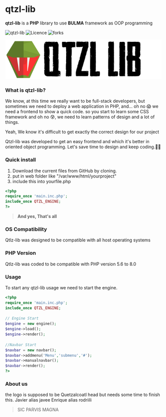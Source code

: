 # qtzl-lib

**qtzl-lib** is a **PHP** library to use **BULMA** framework as OOP programming


![qtzl-lib](https://img.shields.io/badge/Qtzl--lib-100%25%20Mexican-success?logo=data%3Aimage%2Fpng%3Bbase64%2CiVBORw0KGgoAAAANSUhEUgAAABAAAAAQCAYAAAAf8%2F9hAAABg2lDQ1BJQ0MgcHJvZmlsZQAAKJF9kT1Iw0AcxV9TpUUqDs0g4pChOlkQFXGUKhbBQmkrtOpgcukXNDEkKS6OgmvBwY%2FFqoOLs64OroIg%2BAHi5Oik6CIl%2Fi8ptIjx4Lgf7%2B497t4BQrPGNKtnHNB028wkE1K%2BsCKFXhFGFCKCEGVmGansQg6%2B4%2BseAb7exXmW%2F7k%2FR79atBgQkIhnmWHaxOvE05u2wXmfWGQVWSU%2BJx4z6YLEj1xXPH7jXHZZ4JmimcvMEYvEUrmLlS5mFVMjniKOqZpO%2BULeY5XzFmetVmfte%2FIXRor6cpbrNIeRxCJSSEOCgjqqqMFGnFadFAsZ2k%2F4%2BIdcf5pcCrmqYOSYxwY0yK4f%2FA9%2Bd2uVJie8pEgC6H1xnI8RILQLtBqO833sOK0TIPgMXOkd%2F0YTmPkkvdHRYkfAwDZwcd3RlD3gcgcYfDJkU3alIE2hVALez%2BibCkD0Fuhb9Xpr7%2BP0AchRV0s3wMEhMFqm7DWfd4e7e%2Fv3TLu%2FHzlmcpDbO2wuAAAABmJLR0QA%2FwD%2FAP%2BgvaeTAAAACXBIWXMAAA7EAAAOxAGVKw4bAAAAB3RJTUUH5AgTFAgpoplZTAAAAoRJREFUOMtlkjtoFFEUhr9zZ3Yms5vNw0jWiBvEQkkQY62VCFZio4VIBK0UBOsVRCOKKDZ2q2IjglooFipCYiGGBHysD1xNoesrJgrrJoE89jH3zrUQdZL85c%2F5Dz%2FnfEJM%2FbmeDuA%2B0A2ICGSyAYmEwnEVjut8Uo7sOrlvdOpvxomFFXAM2Au0AGlRkl6ZCdJ%2BkEg7rkqLkjVAbdvu7PDjO%2BMWQMUK9AFH4p4AoiReUgFHgY1xg%2F5cbxNwBmhnqewyZwVw%2BtSNLT6A9Od6BNgPXAUS8UkR6OpOkvAdHFehHPlzGGgAB4BbrkAncMIuCf9VFFl0aNChQURQSlCu8lwlA1Z45LZqSfbOOCumfcuXlMGIoBKtWFMDW8eNwMVDlI%2FoWVxt2VCO6KjS8SpD4Gqx33wtd7e%2F8w6GvpUoGZDJnWbuVYG5ezdpfmtp27mHVG8fyYsDOPNVvAXss63crsOEunRhzBQ7dL7SGVWDWSFV0QR1Q7ObpHlaaJ%2BwtNqAtnlNy3iDVBl%2BrGP%2BeReXjx8pGAUw5do371frQe1Z0JqwXAZrEcC3lsBaVLkMxhCmoLCeh2WP4r83Xjs%2FFn5Im%2Fz3rKkDNCYnwRgUkHEcvChCTUyAwMdN1Itt5M8eLoSLQKoq%2B%2BR1l37aSFrCUglrzB9QRBBjUKUS1XYYWcfIgsPoIpAArp8bq31vivIf1%2BpQl0qY6en%2FPFQqyOdPFDcTfk2SP3eoUF%2B2AEALD1526rF5%2FYva0NA%2F3xkcZDaYYbibYig8XMp2XHNTCXvl%2FVptal6Dn9mI8Y1QbdW82Iz55XEJWFhE61Ly%2BnM9K5siGWzRrJrxoSsbkAmh4jFZU%2Bw4f6gwFZ%2F%2FDaBc%2F0JWXPF7AAAAAElFTkSuQmCC)
![Licence](https://img.shields.io/github/license/iquetzalcoatl/qtzl-lib)
![forks](https://img.shields.io/github/forks/iquetzalcoatl/qtzl-lib)

<img src="https://raw.githubusercontent.com/iquetzalcoatl/qtzl-lib/bekermeye/core/img/logo.png" alt="Bulma: a Flexbox CSS framework" style="max-width:100%;" width="600">

### What is qtzl-lib?

We know, at this time we really want to be full-stack developers, but sometimes we need to deploy a web application in PHP, and... oh no 😱 we need a frontend to show a quick code. so you start to learn some CSS framework and oh no 😰, we need to learn patterns of design and a lot of things.

Yeah, We know it's difficult to get exactly the correct design for our project

Qtzl-lib was developed to get an easy frontend and which it's better in oriented object programming.
Let's save time to design and keep coding.👨‍💻

### Quick install
<ol>
<li> Download the current files from GitHub by cloning.</li>
<li> put in web folder like "/var/www/html/yourproject"</li>
<li> include this into yourfile.php</li>
</ol>


```php
<?php
require_once 'main.inc.php';
include_once QTZL_ENGINE;
?>
```
> <b>And yes, That's all</b>

### OS Compatibility

Qtlz-lib was designed to be compatible with all host operating systems

### PHP Version

Qtlz-lib was coded to be compatible with PHP version 5.6 to 8.0

### Usage

To start any qtzl-lib usage we need to start the engine.

```php
<?php
require_once 'main.inc.php';
include_once QTZL_ENGINE;

// Engine Start
$engine = new engine();
$engine->load();
$engine->render();

//Navbar Start
$navbar = new navbar();
$navbar->addmenu('Menu','submenu','#');
$navbar->manualnavbar();
$navbar->render();
?>
```

### About us

the logo is supposed to be Quetzalcoatl head but needs some time to finish this.
Javier alias javee
Enrique alias rodriili
>SIC PARVIS MAGNA

